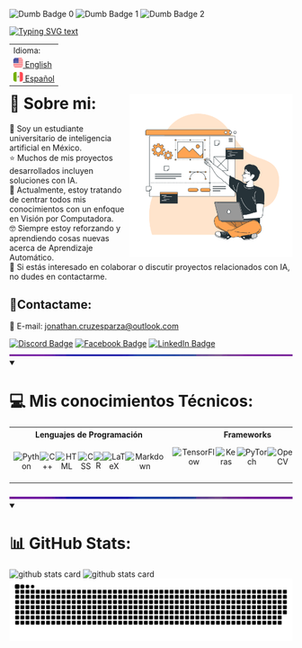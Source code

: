 <!-- Dumb badges -->
<img src="https://forthebadge.com/images/badges/gluten-free.svg" height="20" alt="Dumb Badge 0"/> <img src="https://forthebadge.com/images/badges/uses-badges.svg" height="20" alt="Dumb Badge 1"/> <img src="https://forthebadge.com/images/badges/powered-by-electricity.svg" height="20" alt="Dumb Badge 2"/>

<!-- Typing SVG -->
<a href="https://git.io/typing-svg">
    <img src="https://readme-typing-svg.demolab.com?font=IBM+Plex+Mono&pause=1000&color=FF7700&center=true&width=435&lines=Hola+a+todos!%F0%9F%96%96+Soy+Jonathan+Cruz;-+Ingeniero+en+Inteligencia+Artificial+-" alt="Typing SVG text" /></a>

<!-- Language Selector -->
<table align="right">
    <tr><td align="left">Idioma:</td>
    <tr><td><a href="https://github.com/JonathanCruze/JonathanCruze/tree/main"><img src="./assets/usa-icon.png" alt="US flag" width="17px"> English</a></td></tr>
    <tr><td><a href="https://github.com/JonathanCruze/JonathanCruze/blob/main/README.es.md"><img src="./assets/mex-icon.png" alt="Mexico flag" width="17px"> Español</a></td></tr>
</table>

<!-- Image at the side -->
<img align="right" src="./assets/illustration.png" width="290"/>

# 💫 Sobre mi:
:school: Soy un estudiante universitario de inteligencia artificial en México.<br>
:star: Muchos de mis proyectos desarrollados incluyen soluciones con IA.<br>
:brain: Actualmente, estoy tratando de centrar todos mis conocimientos con un enfoque en Visión por Computadora.<br>
:nerd_face: Siempre estoy reforzando y aprendiendo cosas nuevas acerca de Aprendizaje Automático.<br>
:briefcase: Si estás interesado en colaborar o discutir proyectos relacionados con IA, no dudes en contactarme.

<h2>📨Contactame:</h2>
  <p>
    📧 E-mail: <a href="mailto:jonathan.cruzesparza@outlook.com">jonathan.cruzesparza@outlook.com</a>
  </p>
  <a href="https://discordapp.com/users/180138956145295360">
    <img src="https://img.shields.io/badge/Discord-%237289DA.svg?logo=discord&logoColor=white" alt="Discord Badge"></a>
  <a href="https://facebook.com/profile.php?id=100009501942189">
    <img src="https://img.shields.io/badge/Facebook-%231877F2.svg?logo=Facebook&logoColor=white" alt="Facebook Badge"></a>
  <a href="https://linkedin.com/in/jonathan-cruz-esparza-436a40208/">
    <img src="https://img.shields.io/badge/LinkedIn-%230077B5.svg?logo=linkedin&logoColor=white" alt="LinkedIn Badge"></a>



<!-- RGB Separator border line -->
<img  src="./assets/rainbow_separator.gif" alt="Separator" width="900px">



<details open>
    <summary>
        <h1>💻 Mis conocimientos Técnicos:</h1>
    </summary>
    <table>
        <tr>
            <th>Lenguajes de Programación</th>
            <th>Frameworks</th>
            <th>Mis herramientos de desarrollo</th>
            <th>Otras herramientas que uso</th>
        </tr>
        <tr>
            <td valign="middle" align="center">
                <div style="display: flex;">
                    <!-- Programming Languages badges -->
                    <img src="https://img.shields.io/badge/python-3670A0?style=for-the-badge&logo=python&logoColor=ffdd54" alt="Python">
                    <!-- <img src="https://img.shields.io/badge/🔥%20Mojo-%2301324D.svg?style=for-the-badge" alt="Mojo"> -->
                    <img src="https://img.shields.io/badge/c++-%2300599C.svg?style=for-the-badge&logo=c%2B%2B&logoColor=white" alt="C++">
                    <img src="https://img.shields.io/badge/HTML-%23E34F26.svg?style=for-the-badge&logo=html5&logoColor=white" alt="HTML">
                    <img src="https://img.shields.io/badge/CSS-%231572B6.svg?style=for-the-badge&logo=css3&logoColor=white" alt="CSS">
                    <img src="https://img.shields.io/badge/r-%23276C9F.svg?style=for-the-badge&logo=r&logoColor=white" alt="R">
                    <img src="https://img.shields.io/badge/LaTeX-%23008080.svg?style=for-the-badge&logo=latex&logoColor=white" alt="LaTeX">
                    <img src="https://img.shields.io/badge/markdown-%23000000.svg?style=for-the-badge&logo=markdown&logoColor=white" alt="Markdown">
                </div>
            </td>
            <td valign="middle" align="center">
                <div style="display: flex;">
                    <!-- Frameworks badges -->
                    <img src="https://img.shields.io/badge/TensorFlow-%23FF6F00.svg?style=for-the-badge&logo=TensorFlow&logoColor=white" alt="TensorFlow">
                    <img src="https://img.shields.io/badge/Keras-%23D00000.svg?style=for-the-badge&logo=Keras&logoColor=white" alt="Keras">
                    <img src="https://img.shields.io/badge/PyTorch-%23EE4C2C.svg?style=for-the-badge&logo=PyTorch&logoColor=white" alt="PyTorch">
                    <img src="https://img.shields.io/badge/OPENCV-%235C3EE8.svg?style=for-the-badge&logo=OpenCV&logoColor=white" alt="OpenCV">
                    <img src="https://img.shields.io/badge/scikit--learn-%23F7931E.svg?style=for-the-badge&logo=scikit-learn&logoColor=white" alt="scikit-learn">
                </div>
            </td>
            <td valign="middle" align="center">
                <div style="display: flex;">
                    <!-- Dev Tools badges -->
                    <img src="https://img.shields.io/badge/Anaconda-%2344A833.svg?style=for-the-badge&logo=anaconda&logoColor=white" alt="Anaconda">
                    <img src="https://img.shields.io/badge/PyCharm-%236C1960.svg?style=for-the-badge&logo=pycharm&logoColor=white" alt="PyCharm">
                    <img src="https://img.shields.io/badge/flask-%23000.svg?style=for-the-badge&logo=flask&logoColor=white" alt="Flask">
                    <img src="https://img.shields.io/badge/Jupyter%20Notebook-%23F37626.svg?style=for-the-badge&logo=jupyter&logoColor=white" alt="Jupyter Notebook">
                    <img src="https://img.shields.io/badge/Linux-F8D4FA?style=for-the-badge&logo=linux&logoColor=black" alt="Linux">
                    <img src="https://img.shields.io/badge/Windows-3232C9?style=for-the-badge&logo=windows&logoColor=white" alt="Windows OS">
                    <img src="https://img.shields.io/badge/VS%20Code-%23007ACC.svg?style=for-the-badge&logo=visual-studio-code&logoColor=white" alt="Visual Studio Code">
                    <img src="https://img.shields.io/badge/Docker-%232496ED.svg?style=for-the-badge&logo=docker&logoColor=white" alt="Docker">
                    <img src="https://img.shields.io/badge/Azure-%230072F0.svg?style=for-the-badge&logo=azure-devops&logoColor=white" alt="Azure">
                </div>
            </td>
            <td valign="middle" align="center">
                <div style="display: flex;">
                    <!-- Other tools badges -->
                    <img src="https://img.shields.io/badge/blender-%23E87310.svg?style=for-the-badge&logo=blender&logoColor=white" alt="Blender">
                    <img src="https://img.shields.io/badge/UNITY-%23366273.svg?style=for-the-badge&logo=unity&logoColor=white" alt="UNITY">
                    <img src="https://img.shields.io/badge/unreal-%2320232A.svg?style=for-the-badge&logo=unreal-engine&logoColor=white" alt="UNREAL">
                    <img src="https://img.shields.io/badge/Excel-%23217346.svg?style=for-the-badge&logo=microsoft-excel&logoColor=white" alt="Excel">
                    <img src="https://img.shields.io/badge/PowerPoint-%23FF872B.svg?style=for-the-badge&logo=microsoft-powerpoint&logoColor=white" alt="PowerPoint">
                    <img src="https://img.shields.io/badge/Discord-%237289DA.svg?style=for-the-badge&logo=discord&logoColor=white" alt="Discord">
                    <img src="https://img.shields.io/badge/Git-%23F05032.svg?style=for-the-badge&logo=git&logoColor=white" alt="Git">
                    <img src="https://img.shields.io/badge/GitHub-%23181717.svg?style=for-the-badge&logo=github&logoColor=white" alt="GitHub">
                </div>
            </td>
        </tr>
    </table>
</details>



<!-- RGB Separator border line -->
<img  src="./assets/rainbow_separator.gif" alt="Separator" width="900px">



<details open>
   <summary>
      <h1>📊 GitHub Stats:</h1>
   </summary>
   <!-- Stats Streak -->
   <picture>
      <source media="(prefers-color-scheme: dark)"
         srcset="https://streak-stats.demolab.com?user=JonathanCruze&hide_border=true&border_radius=25&locale=es&date_format=j%20M%5B%20Y%5D&card_width=390&background=1F2430&ring=FF7700&sideNums=F5F5F7&fire=4B6FED&currStreakNum=F5F5F7&currStreakLabel=F5F5F7&stroke=4B6FED&sideLabels=F5F5F7&dates=B2B2B2&hide_total_contributions=true"/>
      <source media="(prefers-color-scheme: light)"
         srcset="https://streak-stats.demolab.com?user=JonathanCruze&hide_border=true&border_radius=25&locale=es&date_format=j%20M%5B%20Y%5D&card_width=350&background=FFFFFF&sideNums=1D1D1F&fire=FF7700&currStreakNum=1D1D1F&currStreakLabel=1D1D1F&stroke=4B6FED&sideLabels=1D1D1F&dates=4B6FED&ring=4B6FED&hide_total_contributions=true"/>
      <img alt="github stats card" src="https://streak-stats.demolab.com/?user=JonathanCruze"/>
   </picture>
   <!-- Stats GitHub Info -->
   <picture>
      <source media="(prefers-color-scheme: dark)"
         srcset="https://github-readme-stats.vercel.app/api?username=JonathanCruze&border_radius=25&locale=es&ring_color=FF7700&text_color=F5F5F7&bg_color=1F2430&hide_border=true&hide_title=true&rank_icon=github&show_icons=true&hide=issues,contribs"/>
      <source media="(prefers-color-scheme: light)"
         srcset="https://github-readme-stats.vercel.app/api?username=JonathanCruze&border_radius=25&locale=es&text_color=1D1D1F&hide_border=true&hide_title=true&rank_icon=github&show_icons=true&hide=issues,contribs"/>
      <img alt="github stats card" src="https://github-readme-stats.vercel.app/api?username=JonathanCruze"/>
   </picture>
   <!-- Snake Repo Gif -->
   <picture>
      <source media="(prefers-color-scheme: dark)" srcset="https://raw.githubusercontent.com/JonathanCruze/JonathanCruze/output/github-contribution-grid-snake-dark.svg">
      <source media="(prefers-color-scheme: light)" srcset="https://raw.githubusercontent.com/JonathanCruze/JonathanCruze/output/github-contribution-grid-snake.svg">
      <img alt="github contribution grid snake animation" src="https://raw.githubusercontent.com/JonathanCruze/JonathanCruze/output/github-contribution-grid-snake.svg">
   </picture>
</details>
